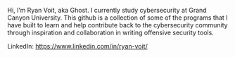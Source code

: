 Hi, I’m Ryan Voit, aka Ghost. I currently study cybersecurity at Grand Canyon University. This github is a collection of some of the programs that I have built to learn and help contribute back to the cybersecurity community through inspiration and collaboration in writing offensive security tools. 

LinkedIn: https://www.linkedin.com/in/ryan-voit/
